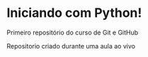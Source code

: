 # Iniciando com Python!
 Primeiro repositório do curso de Git e GitHub

 Repositorio criado durante uma aula ao vivo

